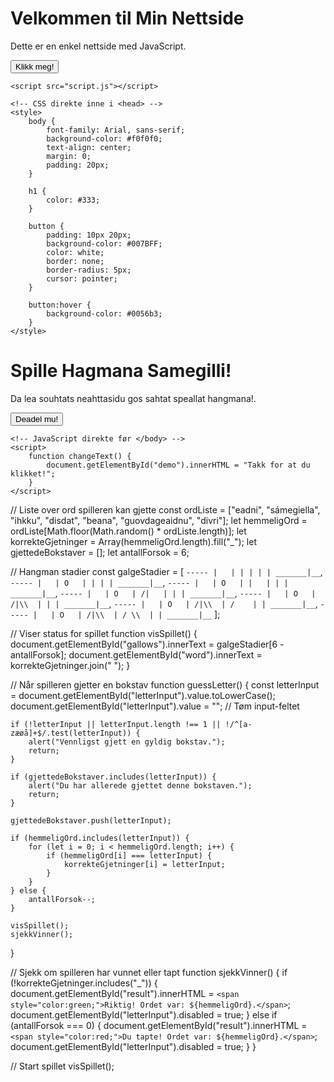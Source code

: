 <!DOCTYPE html>
<html lang="no">
<head>
    <meta charset="UTF-8">
    <meta name="viewport" content="width=device-width, initial-scale=1.0">
    <title>Min Enkle Nettside</title>
    <link rel="stylesheet" href="styles.css">
</head>
<body>
    <h1>Velkommen til Min Nettside</h1>
    <p id="demo">Dette er en enkel nettside med JavaScript.</p>
    <button onclick="changeText()">Klikk meg!</button>

    <script src="script.js"></script>
</body>
</html>
<!DOCTYPE html>
<html lang="no">
<head>
    <meta charset="UTF-8">
    <meta name="viewport" content="width=device-width, initial-scale=1.0">
    <title>Hangman Samegilli</title>

    <!-- CSS direkte inne i <head> -->
    <style>
        body {
            font-family: Arial, sans-serif;
            background-color: #f0f0f0;
            text-align: center;
            margin: 0;
            padding: 20px;
        }

        h1 {
            color: #333;
        }

        button {
            padding: 10px 20px;
            background-color: #007BFF;
            color: white;
            border: none;
            border-radius: 5px;
            cursor: pointer;
        }

        button:hover {
            background-color: #0056b3;
        }
    </style>
</head>
<body>
    <h1>Spille Hagmana Samegilli!</h1>
    <p id="demo">Da lea souhtats neahttasidu gos sahtat speallat hangmana!.</p>
    <button onclick="changeText()">Deadel mu!</button>

    <!-- JavaScript direkte før </body> -->
    <script>
        function changeText() {
            document.getElementById("demo").innerHTML = "Takk for at du klikket!";
        }
    </script>
</body>
</html>
// Liste over ord spilleren kan gjette
const ordListe = ["eadni", "sámegiella", "ihkku", "disdat", "beana", "guovdageaidnu", "divri"];
let hemmeligOrd = ordListe[Math.floor(Math.random() * ordListe.length)];
let korrekteGjetninger = Array(hemmeligOrd.length).fill("_");
let gjettedeBokstaver = [];
let antallForsok = 6;

// Hangman stadier
const galgeStadier = [
    `
       -----
       |   |
           |
           |
           |
           |
    _______|__
    `,
    `
       -----
       |   |
       O   |
           |
           |
           |
    _______|__
    `,
    `
       -----
       |   |
       O   |
       |   |
           |
           |
    _______|__
    `,
    `
       -----
       |   |
       O   |
      /|   |
           |
           |
    _______|__
    `,
    `
       -----
       |   |
       O   |
      /|\\  |
           |
           |
    _______|__
    `,
    `
       -----
       |   |
       O   |
      /|\\  |
      /    |
           |
    _______|__
    `,
    `
       -----
       |   |
       O   |
      /|\\  |
      / \\  |
           |
    _______|__
    `
];

// Viser status for spillet
function visSpillet() {
    document.getElementById("gallows").innerText = galgeStadier[6 - antallForsok];
    document.getElementById("word").innerText = korrekteGjetninger.join(" ");
}

// Når spilleren gjetter en bokstav
function guessLetter() {
    const letterInput = document.getElementById("letterInput").value.toLowerCase();
    document.getElementById("letterInput").value = ""; // Tøm input-feltet

    if (!letterInput || letterInput.length !== 1 || !/^[a-zæøå]+$/.test(letterInput)) {
        alert("Vennligst gjett en gyldig bokstav.");
        return;
    }

    if (gjettedeBokstaver.includes(letterInput)) {
        alert("Du har allerede gjettet denne bokstaven.");
        return;
    }

    gjettedeBokstaver.push(letterInput);

    if (hemmeligOrd.includes(letterInput)) {
        for (let i = 0; i < hemmeligOrd.length; i++) {
            if (hemmeligOrd[i] === letterInput) {
                korrekteGjetninger[i] = letterInput;
            }
        }
    } else {
        antallForsok--;
    }

    visSpillet();
    sjekkVinner();
}

// Sjekk om spilleren har vunnet eller tapt
function sjekkVinner() {
    if (!korrekteGjetninger.includes("_")) {
        document.getElementById("result").innerHTML = `<span style="color:green;">Riktig! Ordet var: ${hemmeligOrd}.</span>`;
        document.getElementById("letterInput").disabled = true;
    } else if (antallForsok === 0) {
        document.getElementById("result").innerHTML = `<span style="color:red;">Du tapte! Ordet var: ${hemmeligOrd}.</span>`;
        document.getElementById("letterInput").disabled = true;
    }
}

// Start spillet
visSpillet();

